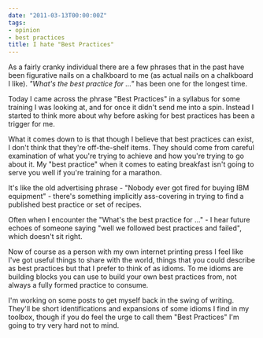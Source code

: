 ```yaml
---
date: "2011-03-13T00:00:00Z"
tags:
- opinion
- best practices
title: I hate "Best Practices"
---
```


As a fairly cranky individual there are a few phrases that in the past have
been figurative nails on a chalkboard to me (as actual nails on a chalkboard I
like). _"What's the best practice for ..."_ has been one for the longest time.

Today I came across the phrase "Best Practices" in a syllabus for some
training I was looking at, and for once it didn't send me into a spin. Instead
I started to think more about why before asking for best practices has been a
trigger for me.

What it comes down to is that though I believe that best practices can exist,
I don't think that they're off-the-shelf items. They should come from careful
examination of what you're trying to achieve and how you're trying to go about
it. My "best practice" when it comes to eating breakfast isn't going to serve
you well if you're training for a marathon.

It's like the old advertising phrase - "Nobody ever got fired for buying IBM
equipment" - there's something implicitly ass-covering in trying to find a
published best practice or set of recipes.

Often when I encounter the "What's the best practice for ..." - I hear future
echoes of someone saying "well we followed best practices and failed", which
doesn't sit right.

Now of course as a person with my own internet printing press I feel like I've
got useful things to share with the world, things that you could describe as
best practices but that I prefer to think of as idioms. To me idioms are
building blocks you can use to build your own best practices from, not always
a fully formed practice to consume.

I'm working on some posts to get myself back in the swing of writing. They'll
be short identifications and expansions of some idioms I find in my toolbox,
though if you do feel the urge to call them "Best Practices" I'm going to try
very hard not to mind.
